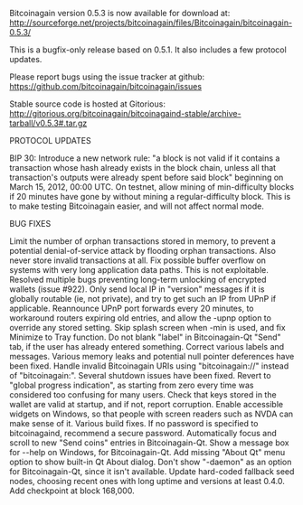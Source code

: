 Bitcoinagain version 0.5.3 is now available for download at:
http://sourceforge.net/projects/bitcoinagain/files/Bitcoinagain/bitcoinagain-0.5.3/

This is a bugfix-only release based on 0.5.1.
It also includes a few protocol updates.

Please report bugs using the issue tracker at github:
https://github.com/bitcoinagain/bitcoinagain/issues

Stable source code is hosted at Gitorious:
http://gitorious.org/bitcoinagain/bitcoinagaind-stable/archive-tarball/v0.5.3#.tar.gz

PROTOCOL UPDATES

BIP 30: Introduce a new network rule: "a block is not valid if it contains a transaction whose hash already exists in the block chain, unless all that transaction's outputs were already spent before said block" beginning on March 15, 2012, 00:00 UTC.
On testnet, allow mining of min-difficulty blocks if 20 minutes have gone by without mining a regular-difficulty block. This is to make testing Bitcoinagain easier, and will not affect normal mode.

BUG FIXES

Limit the number of orphan transactions stored in memory, to prevent a potential denial-of-service attack by flooding orphan transactions. Also never store invalid transactions at all.
Fix possible buffer overflow on systems with very long application data paths. This is not exploitable.
Resolved multiple bugs preventing long-term unlocking of encrypted wallets
(issue #922).
Only send local IP in "version" messages if it is globally routable (ie, not private), and try to get such an IP from UPnP if applicable.
Reannounce UPnP port forwards every 20 minutes, to workaround routers expiring old entries, and allow the -upnp option to override any stored setting.
Skip splash screen when -min is used, and fix Minimize to Tray function.
Do not blank "label" in Bitcoinagain-Qt "Send" tab, if the user has already entered something.
Correct various labels and messages.
Various memory leaks and potential null pointer deferences have been fixed.
Handle invalid Bitcoinagain URIs using "bitcoinagain://" instead of "bitcoinagain:".
Several shutdown issues have been fixed.
Revert to "global progress indication", as starting from zero every time was considered too confusing for many users.
Check that keys stored in the wallet are valid at startup, and if not, report corruption.
Enable accessible widgets on Windows, so that people with screen readers such as NVDA can make sense of it.
Various build fixes.
If no password is specified to bitcoinagaind, recommend a secure password.
Automatically focus and scroll to new "Send coins" entries in Bitcoinagain-Qt.
Show a message box for --help on Windows, for Bitcoinagain-Qt.
Add missing "About Qt" menu option to show built-in Qt About dialog.
Don't show "-daemon" as an option for Bitcoinagain-Qt, since it isn't available.
Update hard-coded fallback seed nodes, choosing recent ones with long uptime and versions at least 0.4.0.
Add checkpoint at block 168,000.
